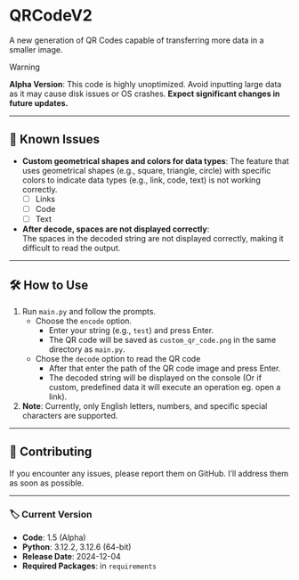 # QRCodeV2
A new generation of QR Codes capable of transferring more data in a smaller image.

> [!WARNING]
> **Alpha Version**: This code is highly unoptimized. Avoid inputting large data as it may cause disk issues or OS crashes. **Expect significant changes in future updates.**

---

## 🚩 Known Issues
- **Custom geometrical shapes and colors for data types**: 
  The feature that uses geometrical shapes (e.g., square, triangle, circle) with specific colors to indicate data types (e.g., link, code, text) is not working correctly.
  - [ ] Links
  - [ ] Code
  - [ ] Text

- **After decode, spaces are not displayed correctly**:  
  The spaces in the decoded string are not displayed correctly, making it difficult to read the output.

---

## 🛠️ How to Use
1. Run `main.py` and follow the prompts.
   - Choose the `encode` option.
     - Enter your string (e.g., `test`) and press Enter.
     - The QR code will be saved as `custom_qr_code.png` in the same directory as `main.py`.
   - Chose the `decode` option to read the QR code
     - After that enter the path of the QR code image and press Enter.
     - The decoded string will be displayed on the console (Or if custom, predefined data it will execute an operation eg. open a link).
2. **Note**: Currently, only English letters, numbers, and specific special characters are supported.

---

## 🤝 Contributing
If you encounter any issues, please report them on GitHub. I’ll address them as soon as possible.

---

### 🏷️ Current Version
- **Code**: 1.5 (Alpha)
- **Python**: 3.12.2, 3.12.6 (64-bit)
- **Release Date**: 2024-12-04
- **Required Packages**: in `requirements`
